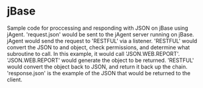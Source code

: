 # jBase
Sample code for proccessing and responding with JSON on jBase using jAgent.
'request.json' would be sent to the jAgent server running on jBase.
jAgent would send the request to 'RESTFUL' via a listener. 'RESTFUL' would convert the JSON to and object, check permissions, and determine what subroutine to call.
In this example, it would call 'JSON.WEB.REPORT'. 'JSON.WEB.REPORT' would generate the object to be returned.
'RESTFUL' would convert the object back to JSON, and return it back up the chain.
'response.json' is the example of the JSON that would be returned to the client.
